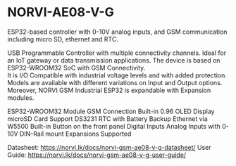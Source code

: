 # NORVI-AE08-V-G
ESP32-based controller with 0-10V analog inputs, and GSM communication including micro SD, ethernet and RTC. 

USB Programmable Controller with multiple connectivity channels. 
Ideal for an IoT gateway or data transmission applications. 
The device is based on ESP32-WROOM32 SoC with GSM Connectivity.  
It is I/O Compatible with industrial voltage levels and with added protection. 
Models are available with different variations on Input and Output options. 
Moreover, NORVI GSM Industrial ESP32 is expandable with Expansion modules. 

ESP32-WROOM32 Module
GSM Connection
Built-in 0.96 OLED Display
microSD Card Support
DS3231 RTC with Battery Backup
Ethernet via W5500
Built-in Button on the front panel
Digital Inputs
Analog Inputs with 0-10V
DIN-Rail mount
Expansions Supported

Datasheet:   https://norvi.lk/docs/norvi-gsm-ae08-v-g-datasheet/
User Guide:  https://norvi.lk/docs/norvi-gsm-ae08-v-g-user-guide/
